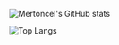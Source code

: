 ![Mertoncel's GitHub stats](https://github-readme-stats-puce-nu-91.vercel.app/api?username=mertoncel&show_icons=true&count_private=true&theme=radical)

![Top Langs](https://github-readme-stats-puce-nu-91.vercel.app/api/top-langs/?username=mertoncel&layout=donut&theme=radical&count-private=true)


